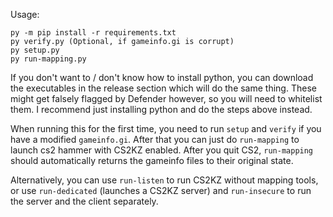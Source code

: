 Usage:
```
py -m pip install -r requirements.txt
py verify.py (Optional, if gameinfo.gi is corrupt)
py setup.py
py run-mapping.py
```

If you don't want to / don't know how to install python, you can download the executables in the release section which will do the same thing. These might get falsely flagged by Defender however, so you will need to whitelist them. I recommend just installing python and do the steps above instead.

When running this for the first time, you need to run `setup` and `verify` if you have a modified `gameinfo.gi`. After that you can just do `run-mapping` to launch cs2 hammer with CS2KZ enabled. After you quit CS2, `run-mapping` should automatically returns the gameinfo files to their original state.

Alternatively, you can use `run-listen` to run CS2KZ without mapping tools, or use `run-dedicated` (launches a CS2KZ server) and `run-insecure` to run the server and the client separately.
